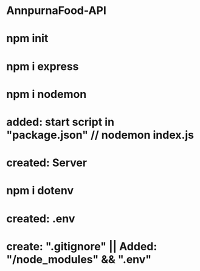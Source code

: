 # AnnpurnaFood-API

# npm init

# npm i express

# npm i nodemon

# added: start script in "package.json" // nodemon index.js

# created: Server

# npm i dotenv

# created: .env

# create: ".gitignore" || Added: "/node_modules" && ".env"
